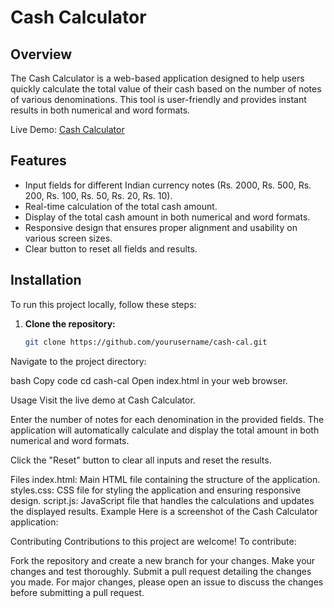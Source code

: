 # Cash Calculator

## Overview

The Cash Calculator is a web-based application designed to help users quickly calculate the total value of their cash based on the number of notes of various denominations. This tool is user-friendly and provides instant results in both numerical and word formats.

Live Demo: [Cash Calculator](https://pradeep23122003.github.io/cash_cal/)

## Features

- Input fields for different Indian currency notes (Rs. 2000, Rs. 500, Rs. 200, Rs. 100, Rs. 50, Rs. 20, Rs. 10).
- Real-time calculation of the total cash amount.
- Display of the total cash amount in both numerical and word formats.
- Responsive design that ensures proper alignment and usability on various screen sizes.
- Clear button to reset all fields and results.

## Installation

To run this project locally, follow these steps:

1. **Clone the repository:**

   ```bash
   git clone https://github.com/yourusername/cash-cal.git
Navigate to the project directory:

bash
Copy code
cd cash-cal
Open index.html in your web browser.

Usage
Visit the live demo at Cash Calculator.

Enter the number of notes for each denomination in the provided fields. The application will automatically calculate and display the total amount in both numerical and word formats.

Click the "Reset" button to clear all inputs and reset the results.

Files
index.html: Main HTML file containing the structure of the application.
styles.css: CSS file for styling the application and ensuring responsive design.
script.js: JavaScript file that handles the calculations and updates the displayed results.
Example
Here is a screenshot of the Cash Calculator application:

 <!-- Replace with a real screenshot if available -->

Contributing
Contributions to this project are welcome! To contribute:

Fork the repository and create a new branch for your changes.
Make your changes and test thoroughly.
Submit a pull request detailing the changes you made.
For major changes, please open an issue to discuss the changes before submitting a pull request.
